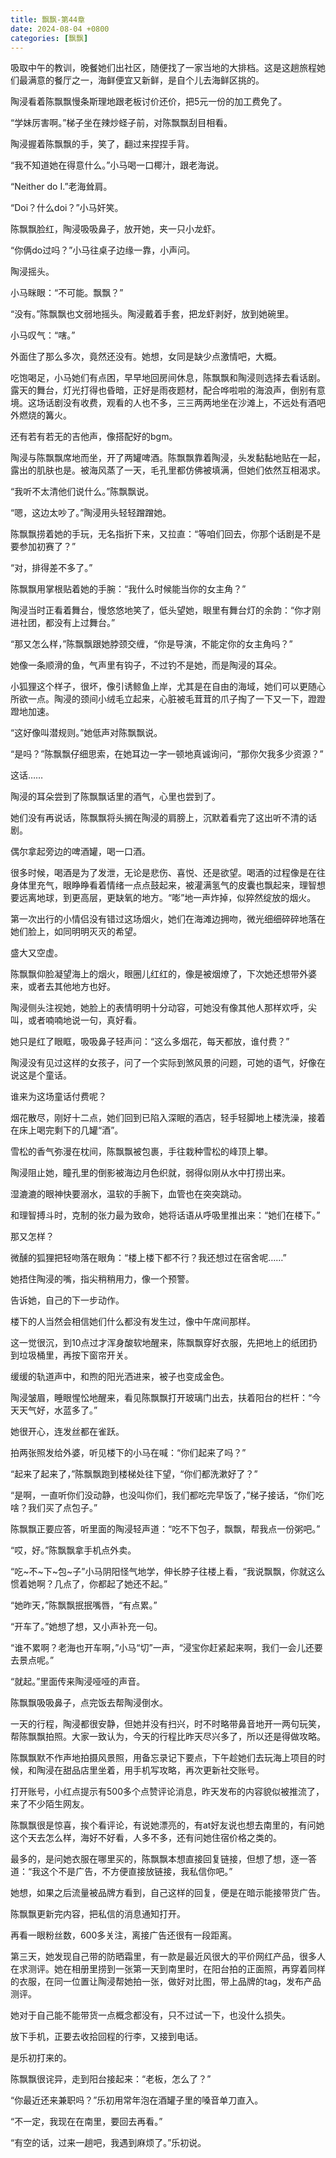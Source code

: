 ```yaml
---
title: 飘飘-第44章
date: 2024-08-04 +0800
categories: [飘飘]
---
```


吸取中午的教训，晚餐她们出社区，随便找了一家当地的大排档。这是这趟旅程她们最满意的餐厅之一，海鲜便宜又新鲜，是自个儿去海鲜区挑的。

陶浸看着陈飘飘慢条斯理地跟老板讨价还价，把5元一份的加工费免了。

“学妹厉害啊。”梯子坐在辣炒蛏子前，对陈飘飘刮目相看。

陶浸握着陈飘飘的手，笑了，翻过来捏捏手背。

“我不知道她在得意什么。”小马喝一口椰汁，跟老海说。

“Neither do I.”老海耸肩。

“Doi？什么doi？”小马奸笑。

陈飘飘脸红，陶浸吸吸鼻子，放开她，夹一只小龙虾。

“你俩do过吗？”小马往桌子边缘一靠，小声问。

陶浸摇头。

小马眯眼：“不可能。飘飘？”

“没有。”陈飘飘也文弱地摇头。陶浸戴着手套，把龙虾剥好，放到她碗里。

小马叹气：“嗐。”

外面住了那么多次，竟然还没有。她想，女同是缺少点激情吧，大概。

吃饱喝足，小马她们有点困，早早地回房间休息，陈飘飘和陶浸则选择去看话剧。露天的舞台，灯光打得也昏暗，正好是雨夜题材，配合哗啦啦的海浪声，倒别有意境。这场话剧没有收费，观看的人也不多，三三两两地坐在沙滩上，不远处有酒吧外燃烧的篝火。

还有若有若无的吉他声，像搭配好的bgm。

陶浸与陈飘飘席地而坐，开了两罐啤酒。陈飘飘靠着陶浸，头发黏黏地贴在一起，露出的肌肤也是。被海风蒸了一天，毛孔里都仿佛被填满，但她们依然互相渴求。

“我听不太清他们说什么。”陈飘飘说。

“嗯，这边太吵了。”陶浸用头轻轻蹭蹭她。

陈飘飘捞着她的手玩，无名指折下来，又拉直：“等咱们回去，你那个话剧是不是要参加初赛了？”

“对，排得差不多了。”

陈飘飘用掌根贴着她的手腕：“我什么时候能当你的女主角？”

陶浸当时正看着舞台，慢悠悠地笑了，低头望她，眼里有舞台灯的余韵：“你才刚进社团，都没有上过舞台。”

“那又怎么样，”陈飘飘跟她脖颈交缠，“你是导演，不能定你的女主角吗？”

她像一条顺滑的鱼，气声里有钩子，不过钓不是她，而是陶浸的耳朵。

小狐狸这个样子，很坏，像引诱鲸鱼上岸，尤其是在自由的海域，她们可以更随心所欲一点。陶浸的颈间小绒毛立起来，心脏被毛茸茸的爪子掏了一下又一下，蹬蹬蹬地加速。

“这好像叫潜规则。”她低声对陈飘飘说。

“是吗？”陈飘飘仔细思索，在她耳边一字一顿地真诚询问，“那你欠我多少资源？”

这话……

陶浸的耳朵尝到了陈飘飘话里的酒气，心里也尝到了。

她们没有再说话，陈飘飘将头搁在陶浸的肩膀上，沉默着看完了这出听不清的话剧。

偶尔拿起旁边的啤酒罐，喝一口酒。

很多时候，喝酒是为了发泄，无论是悲伤、喜悦、还是欲望。喝酒的过程像是在往身体里充气，眼睁睁看着情绪一点点鼓起来，被灌满氢气的皮囊也飘起来，理智想要远离地球，到更高层，更缺氧的地方。“嘭”地一声炸掉，似猝然绽放的烟火。

第一次出行的小情侣没有错过这场烟火，她们在海滩边拥吻，微光细细碎碎地落在她们脸上，如同明明灭灭的希望。

盛大又空虚。

陈飘飘仰脸凝望海上的烟火，眼圈儿红红的，像是被烟燎了，下次她还想带外婆来，或者去其他地方也好。

陶浸侧头注视她，她脸上的表情明明十分动容，可她没有像其他人那样欢呼，尖叫，或者喃喃地说一句，真好看。

她只是红了眼眶，吸吸鼻子轻声问：“这么多烟花，每天都放，谁付费？”

陶浸没有见过这样的女孩子，问了一个实际到煞风景的问题，可她的语气，好像在说这是个童话。

谁来为这场童话付费呢？

烟花散尽，刚好十二点，她们回到已陷入深眠的酒店，轻手轻脚地上楼洗澡，接着在床上喝完剩下的几罐“酒”。

雪松的香气弥漫在枕间，陈飘飘被包裹，手往栽种雪松的峰顶上攀。

陶浸阻止她，瞳孔里的倒影被海边月色织就，弱得似刚从水中打捞出来。

湿漉漉的眼神快要溺水，温软的手腕下，血管也在突突跳动。

和理智搏斗时，克制的张力最为致命，她将话语从呼吸里推出来：“她们在楼下。”

那又怎样？

微醺的狐狸把轻吻落在眼角：“楼上楼下都不行？我还想过在宿舍呢……”

她捂住陶浸的嘴，指尖稍稍用力，像一个预警。

告诉她，自己的下一步动作。

楼下的人当然会相信她们什么都没有发生过，像中午席间那样。

这一觉很沉，到10点过才浑身酸软地醒来，陈飘飘穿好衣服，先把地上的纸团扔到垃圾桶里，再按下窗帘开关。

缓缓的轨道声中，和煦的阳光洒进来，被子也变成金色。

陶浸皱眉，睡眼惺忪地醒来，看见陈飘飘打开玻璃门出去，扶着阳台的栏杆：“今天天气好，水蓝多了。”

她很开心，连发丝都在雀跃。

拍两张照发给外婆，听见楼下的小马在喊：“你们起来了吗？”

“起来了起来了，”陈飘飘跑到楼梯处往下望，“你们都洗漱好了？”

“是啊，一直听你们没动静，也没叫你们，我们都吃完早饭了，”梯子接话，“你们吃啥？我们买了点包子。”

陈飘飘正要应答，听里面的陶浸轻声道：“吃不下包子，飘飘，帮我点一份粥吧。”

“哎，好。”陈飘飘拿手机点外卖。

“吃~不~下~包~子”小马阴阳怪气地学，伸长脖子往楼上看，“我说飘飘，你就这么惯着她啊？几点了，你都起了她还不起。”

“她昨天，”陈飘飘抿抿嘴唇，“有点累。”

“开车了。”她想了想，又小声补充一句。

“谁不累啊？老海也开车啊，”小马“切”一声，“浸宝你赶紧起来啊，我们一会儿还要去景点呢。”

“就起。”里面传来陶浸哑哑的声音。

陈飘飘吸吸鼻子，点完饭去帮陶浸倒水。

一天的行程，陶浸都很安静，但她并没有扫兴，时不时略带鼻音地开一两句玩笑，帮陈飘飘拍照。大家一致认为，今天的行程比昨天尽兴多了，所以还是得做攻略。

陈飘飘默不作声地拍摄风景照，用备忘录记下要点，下午趁她们去玩海上项目的时候，和陶浸在甜品店里坐着，用手机写攻略，再次更新社交账号。

打开账号，小红点提示有500多个点赞评论消息，昨天发布的内容貌似被推流了，来了不少陌生网友。

陈飘飘很是惊喜，挨个看评论，有说她漂亮的，有at好友说也想去南里的，有问她这个天去怎么样，海好不好看，人多不多，还有问她住宿价格之类的。

最多的，是问她衣服在哪里买的，陈飘飘本想直接回复链接，但想了想，逐一答道：“我这个不是广告，不方便直接放链接，我私信你吧。”

她想，如果之后流量被品牌方看到，自己这样的回复，便是在暗示能接带货广告。

陈飘飘更新完内容，把私信的消息通知打开。

再看一眼粉丝数，600多关注，离接广告还很有一段距离。

第三天，她发现自己带的防晒霜里，有一款是最近风很大的平价网红产品，很多人在求测评。她在相册里捞到一张第一天到南里时，在阳台拍的正面照，再穿着同样的衣服，在同一位置让陶浸帮她拍一张，做好对比图，带上品牌的tag，发布产品测评。

她对于自己能不能带货一点概念都没有，只不过试一下，也没什么损失。

放下手机，正要去收拾回程的行李，又接到电话。

是乐初打来的。

陈飘飘很诧异，走到阳台接起来：“老板，怎么了？”

“你最近还来兼职吗？”乐初用常年泡在酒罐子里的嗓音单刀直入。

“不一定，我现在在南里，要回去再看。”

“有空的话，过来一趟吧，我遇到麻烦了。”乐初说。

